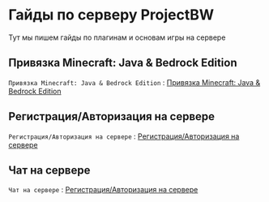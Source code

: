 # Гайды по серверу ProjectBW
Тут мы пишем гайды по плагинам и основам игры на сервере

## Привязка Minecraft: Java & Bedrock Edition

`Привязка Minecraft: Java & Bedrock Edition` : [Привязка Minecraft: Java & Bedrock Edition](https://wiki.projectbw.ru/guide/bedrock)

## Регистрация/Авторизация на сервере

`Регистрация/Авторизация на сервере` : [Регистрация/Авторизация на сервере](https://wiki.projectbw.ru/guide/login)

## Чат на сервере 

`Чат на сервере` : [Регистрация/Авторизация на сервере](https://wiki.projectbw.ru/guide/chat)


